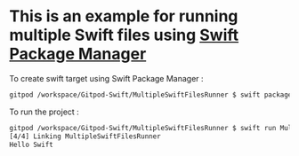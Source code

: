 # This is an example for running multiple Swift files using [Swift Package Manager](https://swift.org/getting-started/#using-the-package-manager)

To create swift target using Swift Package Manager :

```sh
gitpod /workspace/Gitpod-Swift/MultipleSwiftFilesRunner $ swift package init --type executable
```

To run the project :

```sh
gitpod /workspace/Gitpod-Swift/MultipleSwiftFilesRunner $ swift run MultipleSwiftFilesRunner
[4/4] Linking MultipleSwiftFilesRunner
Hello Swift
```
